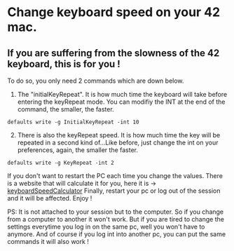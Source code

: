 # Change keyboard speed on your 42 mac.

## If you are suffering from the slowness of the 42 keyboard, this is for you !

To do so, you only need 2 commands which are down below. 

1. The "initialKeyRepeat". It is how much time the keyboard will take before entering the keyRepeat mode. You can modifiy the INT at the end of the command, the smaller, the faster.
```
defaults write -g InitialKeyRepeat -int 10
```

2. There is also the keyRepeat speed. It is how much time the key will be repeated in a second kind of...Like before, just change the int on your preferences, again, the smaller the faster.
```
defaults write -g KeyRepeat -int 2
```

If you don't want to restart the PC each time you change the values. There is a website that will calculate it for you, here it is -> [keyboardSpeedCalculator](https://mac-key-repeat.zaymon.dev/)
Finally, restart your pc or log out of the session and it will be affected. Enjoy !

PS: It is not attached to your session but to the computer. So if you change from a computer to another it won't work. But if you are tired to change the settings everytime you log in on the same pc, well you won't have to anymore. 
And of course if you log int into another pc, you can put the same commands it will also work !
